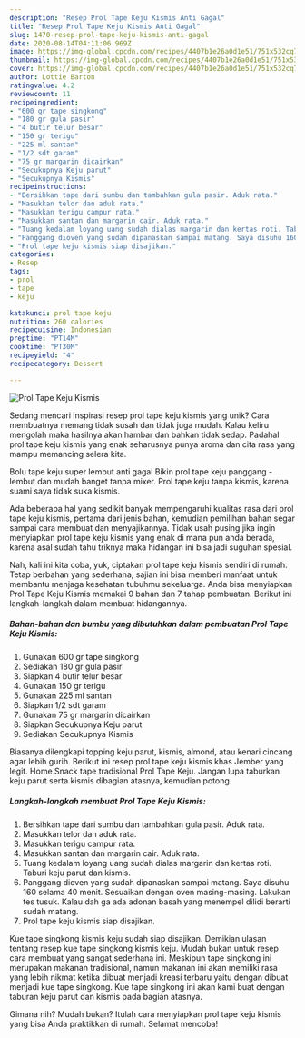 ```yaml
---
description: "Resep Prol Tape Keju Kismis Anti Gagal"
title: "Resep Prol Tape Keju Kismis Anti Gagal"
slug: 1470-resep-prol-tape-keju-kismis-anti-gagal
date: 2020-08-14T04:11:06.969Z
image: https://img-global.cpcdn.com/recipes/4407b1e26a0d1e51/751x532cq70/prol-tape-keju-kismis-foto-resep-utama.jpg
thumbnail: https://img-global.cpcdn.com/recipes/4407b1e26a0d1e51/751x532cq70/prol-tape-keju-kismis-foto-resep-utama.jpg
cover: https://img-global.cpcdn.com/recipes/4407b1e26a0d1e51/751x532cq70/prol-tape-keju-kismis-foto-resep-utama.jpg
author: Lottie Barton
ratingvalue: 4.2
reviewcount: 11
recipeingredient:
- "600 gr tape singkong"
- "180 gr gula pasir"
- "4 butir telur besar"
- "150 gr terigu"
- "225 ml santan"
- "1/2 sdt garam"
- "75 gr margarin dicairkan"
- "Secukupnya Keju parut"
- "Secukupnya Kismis"
recipeinstructions:
- "Bersihkan tape dari sumbu dan tambahkan gula pasir. Aduk rata."
- "Masukkan telor dan aduk rata."
- "Masukkan terigu campur rata."
- "Masukkan santan dan margarin cair. Aduk rata."
- "Tuang kedalam loyang uang sudah dialas margarin dan kertas roti. Taburi keju parut dan kismis."
- "Panggang dioven yang sudah dipanaskan sampai matang. Saya disuhu 160 selama 40 menit. Sesuaikan dengan oven masing-masing. Lakukan tes tusuk. Kalau dah ga ada adonan basah yang menempel dilidi berarti sudah matang."
- "Prol tape keju kismis siap disajikan."
categories:
- Resep
tags:
- prol
- tape
- keju

katakunci: prol tape keju 
nutrition: 260 calories
recipecuisine: Indonesian
preptime: "PT14M"
cooktime: "PT30M"
recipeyield: "4"
recipecategory: Dessert

---
```



![Prol Tape Keju Kismis](https://img-global.cpcdn.com/recipes/4407b1e26a0d1e51/751x532cq70/prol-tape-keju-kismis-foto-resep-utama.jpg)

Sedang mencari inspirasi resep prol tape keju kismis yang unik? Cara membuatnya memang tidak susah dan tidak juga mudah. Kalau keliru mengolah maka hasilnya akan hambar dan bahkan tidak sedap. Padahal prol tape keju kismis yang enak seharusnya punya aroma dan cita rasa yang mampu memancing selera kita.

Bolu tape keju super lembut anti gagal Bikin prol tape keju panggang - lembut dan mudah banget tanpa mixer. Prol tape keju tanpa kismis, karena suami saya tidak suka kismis.

Ada beberapa hal yang sedikit banyak mempengaruhi kualitas rasa dari prol tape keju kismis, pertama dari jenis bahan, kemudian pemilihan bahan segar sampai cara membuat dan menyajikannya. Tidak usah pusing jika ingin menyiapkan prol tape keju kismis yang enak di mana pun anda berada, karena asal sudah tahu triknya maka hidangan ini bisa jadi suguhan spesial.


Nah, kali ini kita coba, yuk, ciptakan prol tape keju kismis sendiri di rumah. Tetap berbahan yang sederhana, sajian ini bisa memberi manfaat untuk membantu menjaga kesehatan tubuhmu sekeluarga. Anda bisa menyiapkan Prol Tape Keju Kismis memakai 9 bahan dan 7 tahap pembuatan. Berikut ini langkah-langkah dalam membuat hidangannya.

<!--inarticleads1-->

##### Bahan-bahan dan bumbu yang dibutuhkan dalam pembuatan Prol Tape Keju Kismis:

1. Gunakan 600 gr tape singkong
1. Sediakan 180 gr gula pasir
1. Siapkan 4 butir telur besar
1. Gunakan 150 gr terigu
1. Gunakan 225 ml santan
1. Siapkan 1/2 sdt garam
1. Gunakan 75 gr margarin dicairkan
1. Siapkan Secukupnya Keju parut
1. Sediakan Secukupnya Kismis


Biasanya dilengkapi topping keju parut, kismis, almond, atau kenari cincang agar lebih gurih. Berikut ini resep prol tape keju kismis khas Jember yang legit. Home Snack tape tradisional Prol Tape Keju. Jangan lupa taburkan keju parut serta kismis dibagian atasnya, kemudian potong. 

<!--inarticleads2-->

##### Langkah-langkah membuat Prol Tape Keju Kismis:

1. Bersihkan tape dari sumbu dan tambahkan gula pasir. Aduk rata.
1. Masukkan telor dan aduk rata.
1. Masukkan terigu campur rata.
1. Masukkan santan dan margarin cair. Aduk rata.
1. Tuang kedalam loyang uang sudah dialas margarin dan kertas roti. Taburi keju parut dan kismis.
1. Panggang dioven yang sudah dipanaskan sampai matang. Saya disuhu 160 selama 40 menit. Sesuaikan dengan oven masing-masing. Lakukan tes tusuk. Kalau dah ga ada adonan basah yang menempel dilidi berarti sudah matang.
1. Prol tape keju kismis siap disajikan.


Kue tape singkong kismis keju sudah siap disajikan. Demikian ulasan tentang resep kue tape singkong kismis keju. Mudah bukan untuk resep cara membuat yang sangat sederhana ini. Meskipun tape singkong ini merupakan makanan tradisional, namun makanan ini akan memiliki rasa yang lebih nikmat ketika dibuat menjadi kreasi terbaru yaitu dengan dibuat menjadi kue tape singkong. Kue tape singkong ini akan kami buat dengan taburan keju parut dan kismis pada bagian atasnya. 

Gimana nih? Mudah bukan? Itulah cara menyiapkan prol tape keju kismis yang bisa Anda praktikkan di rumah. Selamat mencoba!
